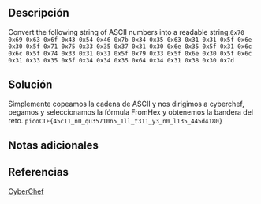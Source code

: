 
## Descripción

Convert the following string of ASCII numbers into a readable string:`0x70 0x69 0x63 0x6f 0x43 0x54 0x46 0x7b 0x34 0x35 0x63 0x31 0x31 0x5f 0x6e 0x30 0x5f 0x71 0x75 0x33 0x35 0x37 0x31 0x30 0x6e 0x35 0x5f 0x31 0x6c 0x6c 0x5f 0x74 0x33 0x31 0x31 0x5f 0x79 0x33 0x5f 0x6e 0x30 0x5f 0x6c 0x31 0x33 0x35 0x5f 0x34 0x34 0x35 0x64 0x34 0x31 0x38 0x30 0x7d`

## Solución

Simplemente copeamos la cadena de ASCII y nos dirigimos a cyberchef, pegamos y seleccionamos la fórmula FromHex y obtenemos la bandera del reto.
`picoCTF{45c11_n0_qu35710n5_1ll_t311_y3_n0_l135_445d4180}`

## Notas adicionales


## Referencias

[CyberChef](https://gchq.github.io/CyberChef/)